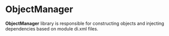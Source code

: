 # ObjectManager

**ObjectManager** library is responsible for constructing objects and injecting dependencies based on module di.xml files.